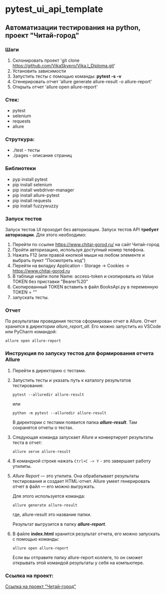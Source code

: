 # pytest_ui_api_template

## Автоматизации тестирования на python, проект "Читай-город"

### Шаги
1. Склонировать проект 'git clone https://github.com/VikaSkypro/Vika.I_Diploma.git'
2. Установить зависимости
3. Запустить тесты с помощью команды: __pytest -s -v__
4. Сгенерировать отчет 'allure generate allure-result -o allure-report'
5. Открыть отчет 'allure open allure-report'

### Стек:
- pytest
- selenium
- requests
- allure

### Струткура:
- ./test - тесты 
- ./pages - описание страниц

### Библиотеки
- pyp install pytest
- pip install selenium
- pip install webdriver-manager
- pip install allure-pytest
- pip install requests
- pip install fuzzywuzzy

### Запуск тестов
Запуск тестов UI проходит без авторизации.
Запуск тестов API __требует авторизации__. Для этого необходимо:
1. Перейти по ссылке https://www.chitai-gorod.ru/ на сайт Читай-город
2. Пройти авторизацию, используя доступный номер телефона.
3. Нажать F12 (или правой кнопкой мыши на любом элементе и выбрать пункт "Посмотреть код")
4. Перейти на вкладку Application - Storage -> Cookies -> https://www.chitai-gorod.ru
5. В таблице найти поле Name: access-token и скопировать из Value TOKEN без приставки "Bearer%20"
6. Скопированный TOKEN вставить в файл BooksApi.py в переменную TOKEN = ""
7. запускать тесты.

### Отчет
По результатам проведения тестов сформирован отчет в Allure. Отчет хранится в директории _allure_report_all_.
Его можно запустить из VSCode или PyCharm командой:
```
allure open allure-report
```

### Инструкция по запуску тестов для формирования отчета Allure
1. Перейти в директорию с тестами.
2. Запустить тесты и указать путь к каталогу результатов тестирования:
   ```
   pytest --alluredir allure-result
   ```
   или
   ```
   python -m pytest --alluredir allure-result
   ```
   В директории с тестами появится папка ***allure-result***. Там сохранятся отчеты о тестах.
3. Следующая команда запускает Allure и конвертирует результаты теста в отчет:
   ```
   allure serve allure-result
   ```
   
4. В командной строке нажать ```Ctrl+C -> Y``` - это завершает работу утилиты.
5. _Allure Report_ — это утилита. Она обрабатывает результаты тестирования и создает HTML-отчет.
   Allure умеет генерировать отчет в файл — его можно выгружать. 

   Для этого используется команда:
   ```
   allure generate allure-result 
   ```
   где, allure-result это название папки.

   Результат выгрузится в папку ***allure-report***.
6. В файле __index.html__ хранится результат отчета, его можно запускать с помощью команды:
   ```
   allure open allure-report
   ```
   Если вы отправите папку allure-report коллеге, то он сможет открывать этой командой результаты у себя на компьютере.

### Ссылка на проект:
[Ссылка на проект "Читай-город"](https://vikaskypro.yonote.ru/share/9c5eaf76-514d-45aa-bf1c-e2c26514abc6)